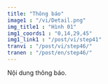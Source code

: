```yaml
---
title: "Thông báo"
image1 : "/vi/Detail.png"
img_title1 : "Hình 01"
img1_coords1 : "0,14,29,45"
img1_link1 : "/post/vi/step41"
tranvi : "/post/vi/step46/"
tranen : "/post/en/step46/"
---
```

Nội dung thông báo.